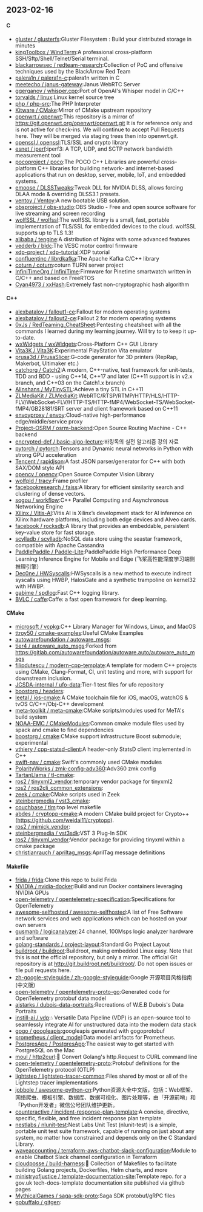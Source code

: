 ## 2023-02-16

#### C
* [gluster / glusterfs](https://github.com/gluster/glusterfs):Gluster Filesystem : Build your distributed storage in minutes
* [kingToolbox / WindTerm](https://github.com/kingToolbox/WindTerm):A professional cross-platform SSH/Sftp/Shell/Telnet/Serial terminal.
* [blackarrowsec / redteam-research](https://github.com/blackarrowsec/redteam-research):Collection of PoC and offensive techniques used by the BlackArrow Red Team
* [palera1n / palera1n-c](https://github.com/palera1n/palera1n-c):palera1n written in C
* [meetecho / janus-gateway](https://github.com/meetecho/janus-gateway):Janus WebRTC Server
* [ggerganov / whisper.cpp](https://github.com/ggerganov/whisper.cpp):Port of OpenAI's Whisper model in C/C++
* [torvalds / linux](https://github.com/torvalds/linux):Linux kernel source tree
* [php / php-src](https://github.com/php/php-src):The PHP Interpreter
* [Kitware / CMake](https://github.com/Kitware/CMake):Mirror of CMake upstream repository
* [openwrt / openwrt](https://github.com/openwrt/openwrt):This repository is a mirror of https://git.openwrt.org/openwrt/openwrt.git It is for reference only and is not active for check-ins. We will continue to accept Pull Requests here. They will be merged via staging trees then into openwrt.git.
* [openssl / openssl](https://github.com/openssl/openssl):TLS/SSL and crypto library
* [esnet / iperf](https://github.com/esnet/iperf):iperf3: A TCP, UDP, and SCTP network bandwidth measurement tool
* [pocoproject / poco](https://github.com/pocoproject/poco):The POCO C++ Libraries are powerful cross-platform C++ libraries for building network- and internet-based applications that run on desktop, server, mobile, IoT, and embedded systems.
* [emoose / DLSSTweaks](https://github.com/emoose/DLSSTweaks):Tweak DLL for NVIDIA DLSS, allows forcing DLAA mode & overriding DLSS3.1 presets.
* [ventoy / Ventoy](https://github.com/ventoy/Ventoy):A new bootable USB solution.
* [obsproject / obs-studio](https://github.com/obsproject/obs-studio):OBS Studio - Free and open source software for live streaming and screen recording
* [wolfSSL / wolfssl](https://github.com/wolfSSL/wolfssl):The wolfSSL library is a small, fast, portable implementation of TLS/SSL for embedded devices to the cloud. wolfSSL supports up to TLS 1.3!
* [alibaba / tengine](https://github.com/alibaba/tengine):A distribution of Nginx with some advanced features
* [vedderb / bldc](https://github.com/vedderb/bldc):The VESC motor control firmware
* [xdp-project / xdp-tutorial](https://github.com/xdp-project/xdp-tutorial):XDP tutorial
* [confluentinc / librdkafka](https://github.com/confluentinc/librdkafka):The Apache Kafka C/C++ library
* [coturn / coturn](https://github.com/coturn/coturn):coturn TURN server project
* [InfiniTimeOrg / InfiniTime](https://github.com/InfiniTimeOrg/InfiniTime):Firmware for Pinetime smartwatch written in C/C++ and based on FreeRTOS
* [Cyan4973 / xxHash](https://github.com/Cyan4973/xxHash):Extremely fast non-cryptographic hash algorithm

#### C++
* [alexbatalov / fallout1-ce](https://github.com/alexbatalov/fallout1-ce):Fallout for modern operating systems
* [alexbatalov / fallout2-ce](https://github.com/alexbatalov/fallout2-ce):Fallout 2 for modern operating systems
* [0xJs / RedTeaming_CheatSheet](https://github.com/0xJs/RedTeaming_CheatSheet):Pentesting cheatsheet with all the commands I learned during my learning journey. Will try to to keep it up-to-date.
* [wxWidgets / wxWidgets](https://github.com/wxWidgets/wxWidgets):Cross-Platform C++ GUI Library
* [Vita3K / Vita3K](https://github.com/Vita3K/Vita3K):Experimental PlayStation Vita emulator
* [prusa3d / PrusaSlicer](https://github.com/prusa3d/PrusaSlicer):G-code generator for 3D printers (RepRap, Makerbot, Ultimaker etc.)
* [catchorg / Catch2](https://github.com/catchorg/Catch2):A modern, C++-native, test framework for unit-tests, TDD and BDD - using C++14, C++17 and later (C++11 support is in v2.x branch, and C++03 on the Catch1.x branch)
* [Alinshans / MyTinySTL](https://github.com/Alinshans/MyTinySTL):Achieve a tiny STL in C++11
* [ZLMediaKit / ZLMediaKit](https://github.com/ZLMediaKit/ZLMediaKit):WebRTC/RTSP/RTMP/HTTP/HLS/HTTP-FLV/WebSocket-FLV/HTTP-TS/HTTP-fMP4/WebSocket-TS/WebSocket-fMP4/GB28181/SRT server and client framework based on C++11
* [envoyproxy / envoy](https://github.com/envoyproxy/envoy):Cloud-native high-performance edge/middle/service proxy
* [Project-OSRM / osrm-backend](https://github.com/Project-OSRM/osrm-backend):Open Source Routing Machine - C++ backend
* [encrypted-def / basic-algo-lecture](https://github.com/encrypted-def/basic-algo-lecture):바킹독의 실전 알고리즘 강의 자료
* [pytorch / pytorch](https://github.com/pytorch/pytorch):Tensors and Dynamic neural networks in Python with strong GPU acceleration
* [Tencent / rapidjson](https://github.com/Tencent/rapidjson):A fast JSON parser/generator for C++ with both SAX/DOM style API
* [opencv / opencv](https://github.com/opencv/opencv):Open Source Computer Vision Library
* [wolfpld / tracy](https://github.com/wolfpld/tracy):Frame profiler
* [facebookresearch / faiss](https://github.com/facebookresearch/faiss):A library for efficient similarity search and clustering of dense vectors.
* [sogou / workflow](https://github.com/sogou/workflow):C++ Parallel Computing and Asynchronous Networking Engine
* [Xilinx / Vitis-AI](https://github.com/Xilinx/Vitis-AI):Vitis AI is Xilinx’s development stack for AI inference on Xilinx hardware platforms, including both edge devices and Alveo cards.
* [facebook / rocksdb](https://github.com/facebook/rocksdb):A library that provides an embeddable, persistent key-value store for fast storage.
* [scylladb / scylladb](https://github.com/scylladb/scylladb):NoSQL data store using the seastar framework, compatible with Apache Cassandra
* [PaddlePaddle / Paddle-Lite](https://github.com/PaddlePaddle/Paddle-Lite):PaddlePaddle High Performance Deep Learning Inference Engine for Mobile and Edge (飞桨高性能深度学习端侧推理引擎）
* [Dec0ne / HWSyscalls](https://github.com/Dec0ne/HWSyscalls):HWSyscalls is a new method to execute indirect syscalls using HWBP, HalosGate and a synthetic trampoline on kernel32 with HWBP.
* [gabime / spdlog](https://github.com/gabime/spdlog):Fast C++ logging library.
* [BVLC / caffe](https://github.com/BVLC/caffe):Caffe: a fast open framework for deep learning.

#### CMake
* [microsoft / vcpkg](https://github.com/microsoft/vcpkg):C++ Library Manager for Windows, Linux, and MacOS
* [ttroy50 / cmake-examples](https://github.com/ttroy50/cmake-examples):Useful CMake Examples
* [autowarefoundation / autoware_msgs](https://github.com/autowarefoundation/autoware_msgs):
* [tier4 / autoware_auto_msgs](https://github.com/tier4/autoware_auto_msgs):Forked from https://gitlab.com/autowarefoundation/autoware.auto/autoware_auto_msgs
* [filipdutescu / modern-cpp-template](https://github.com/filipdutescu/modern-cpp-template):A template for modern C++ projects using CMake, Clang-Format, CI, unit testing and more, with support for downstream inclusion.
* [JCSDA-internal / ufo-data](https://github.com/JCSDA-internal/ufo-data):Tier-1 test files for ufo repository
* [boostorg / headers](https://github.com/boostorg/headers):
* [leetal / ios-cmake](https://github.com/leetal/ios-cmake):A CMake toolchain file for iOS, macOS, watchOS & tvOS C/C++/Obj-C++ development
* [meta-toolkit / meta-cmake](https://github.com/meta-toolkit/meta-cmake):CMake scripts/modules used for MeTA's build system
* [NOAA-EMC / CMakeModules](https://github.com/NOAA-EMC/CMakeModules):Common cmake module files used by spack and cmake to find dependencies
* [boostorg / cmake](https://github.com/boostorg/cmake):CMake support infrastructure Boost submodule; experimental
* [vthiery / cpp-statsd-client](https://github.com/vthiery/cpp-statsd-client):A header-only StatsD client implemented in C++
* [swift-nav / cmake](https://github.com/swift-nav/cmake):Swift's commonly used CMake modules
* [PolarityWorks / zmk-config-adv360](https://github.com/PolarityWorks/zmk-config-adv360):Adv360 zmk config
* [TartanLlama / tl-cmake](https://github.com/TartanLlama/tl-cmake):
* [ros2 / tinyxml2_vendor](https://github.com/ros2/tinyxml2_vendor):temporary vendor package for tinyxml2
* [ros2 / ros2cli_common_extensions](https://github.com/ros2/ros2cli_common_extensions):
* [zeek / cmake](https://github.com/zeek/cmake):CMake scripts used in Zeek
* [steinbergmedia / vst3_cmake](https://github.com/steinbergmedia/vst3_cmake):
* [couchbase / tlm](https://github.com/couchbase/tlm):top level makefile
* [abdes / cryptopp-cmake](https://github.com/abdes/cryptopp-cmake):A modern CMake build project for Crypto++ (https://github.com/weidai11/cryptopp).
* [ros2 / mimick_vendor](https://github.com/ros2/mimick_vendor):
* [steinbergmedia / vst3sdk](https://github.com/steinbergmedia/vst3sdk):VST 3 Plug-In SDK
* [ros2 / tinyxml_vendor](https://github.com/ros2/tinyxml_vendor):Vendor package for providing tinyxml within a cmake package
* [christianrauch / apriltag_msgs](https://github.com/christianrauch/apriltag_msgs):AprilTag message definitions

#### Makefile
* [frida / frida](https://github.com/frida/frida):Clone this repo to build Frida
* [NVIDIA / nvidia-docker](https://github.com/NVIDIA/nvidia-docker):Build and run Docker containers leveraging NVIDIA GPUs
* [open-telemetry / opentelemetry-specification](https://github.com/open-telemetry/opentelemetry-specification):Specifications for OpenTelemetry
* [awesome-selfhosted / awesome-selfhosted](https://github.com/awesome-selfhosted/awesome-selfhosted):A list of Free Software network services and web applications which can be hosted on your own servers
* [gusmanb / logicanalyzer](https://github.com/gusmanb/logicanalyzer):24 channel, 100Msps logic analyzer hardware and software
* [golang-standards / project-layout](https://github.com/golang-standards/project-layout):Standard Go Project Layout
* [buildroot / buildroot](https://github.com/buildroot/buildroot):Buildroot, making embedded Linux easy. Note that this is not the official repository, but only a mirror. The official Git repository is at http://git.buildroot.net/buildroot/. Do not open issues or file pull requests here.
* [zh-google-styleguide / zh-google-styleguide](https://github.com/zh-google-styleguide/zh-google-styleguide):Google 开源项目风格指南 (中文版)
* [open-telemetry / opentelemetry-proto-go](https://github.com/open-telemetry/opentelemetry-proto-go):Generated code for OpenTelemetry protobuf data model
* [ajstarks / dubois-data-portraits](https://github.com/ajstarks/dubois-data-portraits):Recreations of W.E.B Dubois's Data Portraits
* [instill-ai / vdp](https://github.com/instill-ai/vdp):💧
Versatile Data Pipeline (VDP) is an open-source tool to seamlessly integrate AI for unstructured data into the modern data stack
* [gogo / googleapis](https://github.com/gogo/googleapis):googleapis generated with gogoprotobuf
* [prometheus / client_model](https://github.com/prometheus/client_model):Data model artifacts for Prometheus.
* [PostgresApp / PostgresApp](https://github.com/PostgresApp/PostgresApp):The easiest way to get started with PostgreSQL on the Mac
* [moul / http2curl](https://github.com/moul/http2curl):📐
Convert Golang's http.Request to CURL command line
* [open-telemetry / opentelemetry-proto](https://github.com/open-telemetry/opentelemetry-proto):Protobuf definitions for the OpenTelemetry protocol (OTLP)
* [lightstep / lightstep-tracer-common](https://github.com/lightstep/lightstep-tracer-common):Files shared by most or all of the Lightstep tracer implementations
* [jobbole / awesome-python-cn](https://github.com/jobbole/awesome-python-cn):Python资源大全中文版，包括：Web框架、网络爬虫、模板引擎、数据库、数据可视化、图片处理等，由「开源前哨」和「Python开发者」微信公号团队维护更新。
* [counteractive / incident-response-plan-template](https://github.com/counteractive/incident-response-plan-template):A concise, directive, specific, flexible, and free incident response plan template
* [nestlabs / nlunit-test](https://github.com/nestlabs/nlunit-test):Nest Labs Unit Test (nlunit-test) is a simple, portable unit test suite framework, capable of running on just about any system, no matter how constrained and depends only on the C Standard Library.
* [waveaccounting / terraform-aws-chatbot-slack-configuration](https://github.com/waveaccounting/terraform-aws-chatbot-slack-configuration):Module to enable Chatbot Slack channel configuration in Terraform
* [cloudposse / build-harness](https://github.com/cloudposse/build-harness):🤖
Collection of Makefiles to facilitate building Golang projects, Dockerfiles, Helm charts, and more
* [ministryofjustice / template-documentation-site](https://github.com/ministryofjustice/template-documentation-site):Template repo. for a gov.uk tech-docs-template documentation site published via github pages
* [MythicalGames / saga-sdk-proto](https://github.com/MythicalGames/saga-sdk-proto):Saga SDK protobuf/gRPC files
* [gobuffalo / gitgen](https://github.com/gobuffalo/gitgen):

